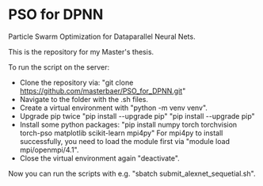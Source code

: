 # PSO for DPNN
Particle Swarm Optimization for Dataparallel Neural Nets.

This is the repository for my Master's thesis. 

To run the script on the server:

- Clone the repository via: "git clone https://github.com/masterbaer/PSO_for_DPNN.git"
- Navigate to the folder with the .sh files.
- Create a virtual environment with "python -m venv venv".
- Upgrade pip twice "pip install --upgrade pip" "pip install --upgrade pip"
- Install some python packages: "pip install numpy torch torchvision torch-pso matplotlib scikit-learn mpi4py"
  For mpi4py to install successfully, you need to load the module first via "module load mpi/openmpi/4.1".
- Close the virtual environment again "deactivate".

Now you can run the scripts with e.g. "sbatch submit_alexnet_sequetial.sh".
